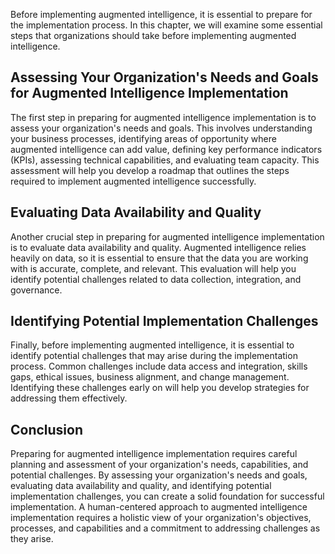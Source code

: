 

Before implementing augmented intelligence, it is essential to prepare for the implementation process. In this chapter, we will examine some essential steps that organizations should take before implementing augmented intelligence.

Assessing Your Organization's Needs and Goals for Augmented Intelligence Implementation
---------------------------------------------------------------------------------------

The first step in preparing for augmented intelligence implementation is to assess your organization's needs and goals. This involves understanding your business processes, identifying areas of opportunity where augmented intelligence can add value, defining key performance indicators (KPIs), assessing technical capabilities, and evaluating team capacity. This assessment will help you develop a roadmap that outlines the steps required to implement augmented intelligence successfully.

Evaluating Data Availability and Quality
----------------------------------------

Another crucial step in preparing for augmented intelligence implementation is to evaluate data availability and quality. Augmented intelligence relies heavily on data, so it is essential to ensure that the data you are working with is accurate, complete, and relevant. This evaluation will help you identify potential challenges related to data collection, integration, and governance.

Identifying Potential Implementation Challenges
-----------------------------------------------

Finally, before implementing augmented intelligence, it is essential to identify potential challenges that may arise during the implementation process. Common challenges include data access and integration, skills gaps, ethical issues, business alignment, and change management. Identifying these challenges early on will help you develop strategies for addressing them effectively.

Conclusion
----------

Preparing for augmented intelligence implementation requires careful planning and assessment of your organization's needs, capabilities, and potential challenges. By assessing your organization's needs and goals, evaluating data availability and quality, and identifying potential implementation challenges, you can create a solid foundation for successful implementation. A human-centered approach to augmented intelligence implementation requires a holistic view of your organization's objectives, processes, and capabilities and a commitment to addressing challenges as they arise.
